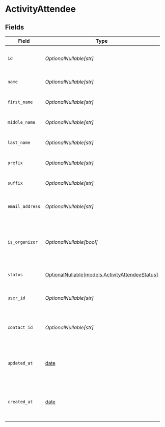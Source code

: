# ActivityAttendee


## Fields

| Field                                                                                  | Type                                                                                   | Required                                                                               | Description                                                                            | Example                                                                                |
| -------------------------------------------------------------------------------------- | -------------------------------------------------------------------------------------- | -------------------------------------------------------------------------------------- | -------------------------------------------------------------------------------------- | -------------------------------------------------------------------------------------- |
| `id`                                                                                   | *OptionalNullable[str]*                                                                | :heavy_minus_sign:                                                                     | Unique identifier for the attendee                                                     | 12345                                                                                  |
| `name`                                                                                 | *OptionalNullable[str]*                                                                | :heavy_minus_sign:                                                                     | Full name of the attendee                                                              | Elon Musk                                                                              |
| `first_name`                                                                           | *OptionalNullable[str]*                                                                | :heavy_minus_sign:                                                                     | First name of the attendee                                                             | Elon                                                                                   |
| `middle_name`                                                                          | *OptionalNullable[str]*                                                                | :heavy_minus_sign:                                                                     | Middle name of the attendee                                                            | D.                                                                                     |
| `last_name`                                                                            | *OptionalNullable[str]*                                                                | :heavy_minus_sign:                                                                     | Last name of the attendee                                                              | Musk                                                                                   |
| `prefix`                                                                               | *OptionalNullable[str]*                                                                | :heavy_minus_sign:                                                                     | Prefix of the attendee                                                                 | Mr.                                                                                    |
| `suffix`                                                                               | *OptionalNullable[str]*                                                                | :heavy_minus_sign:                                                                     | Suffix of the attendee                                                                 | PhD                                                                                    |
| `email_address`                                                                        | *OptionalNullable[str]*                                                                | :heavy_minus_sign:                                                                     | Email address of the attendee                                                          | elon@musk.com                                                                          |
| `is_organizer`                                                                         | *OptionalNullable[bool]*                                                               | :heavy_minus_sign:                                                                     | Whether the attendee is the organizer of the activity                                  | true                                                                                   |
| `status`                                                                               | [OptionalNullable[models.ActivityAttendeeStatus]](../models/activityattendeestatus.md) | :heavy_minus_sign:                                                                     | Status of the attendee                                                                 | accepted                                                                               |
| `user_id`                                                                              | *OptionalNullable[str]*                                                                | :heavy_minus_sign:                                                                     | The identifier for a related user                                                      | 12345                                                                                  |
| `contact_id`                                                                           | *OptionalNullable[str]*                                                                | :heavy_minus_sign:                                                                     | The identifier for a related contact                                                   | 12345                                                                                  |
| `updated_at`                                                                           | [date](https://docs.python.org/3/library/datetime.html#date-objects)                   | :heavy_minus_sign:                                                                     | The last time the attendee was updated (ISO 8601)                                      | 2017-08-12T20:43:21.291Z                                                               |
| `created_at`                                                                           | [date](https://docs.python.org/3/library/datetime.html#date-objects)                   | :heavy_minus_sign:                                                                     | The time the attendee was created (ISO 8601)                                           | 2017-08-12T20:43:21.291Z                                                               |